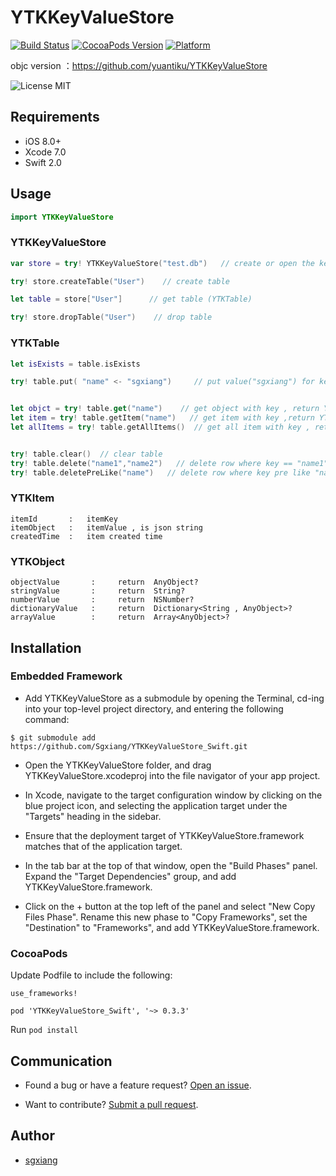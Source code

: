 YTKKeyValueStore
==========

[![Build Status][Badge]][Travis] [![CocoaPods Version](https://cocoapod-badges.herokuapp.com/v/YTKKeyValueStore_Swift/badge.png)](http://cocoadocs.org/docsets/YTKKeyValueStore_Swift) [![Platform](https://cocoapod-badges.herokuapp.com/p/YTKKeyValueStore_Swift/badge.png)](http://cocoadocs.org/docsets/YTKKeyValueStore_Swift)

[Badge]: https://img.shields.io/travis/stephencelis/YTKKeyValueStore_Swift/master.svg?style=flat
[Travis]: https://travis-ci.org/stephencelis/YTKKeyValueStore_Swift

objc version ：https://github.com/yuantiku/YTKKeyValueStore

![License MIT](https://go-shields.herokuapp.com/license-MIT-blue.png)


## Requirements

- iOS 8.0+ 
- Xcode 7.0
- Swift 2.0

## Usage 

```swift
import YTKKeyValueStore
```

### YTKKeyValueStore

```swift
var store = try! YTKKeyValueStore("test.db")   // create or open the key-value store

try! store.createTable("User")    // create table

let table = store["User"]      // get table (YTKTable)

try! store.dropTable("User")    // drop table
```

### YTKTable

```swift
let isExists = table.isExists

try! table.put( "name" <- "sgxiang")     // put value("sgxiang") for key("name") into table , support string,number,dictionary,array


let objct = try! table.get("name")    // get object with key , return YTKObject?
let item = try! table.getItem("name")   // get item with key ,return YTKItem?
let allItems = try! table.getAllItems()  // get all item with key , return  [YTKItem]?


try! table.clear()  // clear table
try! table.delete("name1","name2")   // delete row where key == "name1" and "name2"
try! table.deletePreLike("name")   // delete row where key pre like "name"
```

### YTKItem

```
itemId       :   itemKey
itemObject   :   itemValue , is json string
createdTime  :   item created time
```
### YTKObject

```
objectValue       :     return  AnyObject?
stringValue       :     return  String?
numberValue       :     return  NSNumber?
dictionaryValue   :     return  Dictionary<String , AnyObject>?
arrayValue        :     return  Array<AnyObject>?
```

## Installation

### Embedded Framework

- Add YTKKeyValueStore as a submodule by opening the Terminal, cd-ing into your top-level project directory, and entering the following command:

```
$ git submodule add https://github.com/Sgxiang/YTKKeyValueStore_Swift.git
```
- Open the YTKKeyValueStore folder, and drag YTKKeyValueStore.xcodeproj into the file navigator of your app project.

- In Xcode, navigate to the target configuration window by clicking on the blue project icon, and selecting the application target under the "Targets" heading in the sidebar.

- Ensure that the deployment target of YTKKeyValueStore.framework matches that of the application target.

- In the tab bar at the top of that window, open the "Build Phases" panel.
Expand the "Target Dependencies" group, and add YTKKeyValueStore.framework.

- Click on the + button at the top left of the panel and select "New Copy Files Phase". Rename this new phase to "Copy Frameworks", set the "Destination" to "Frameworks", and add YTKKeyValueStore.framework.

### CocoaPods

Update Podfile to include the following:

```
use_frameworks!

pod 'YTKKeyValueStore_Swift', '~> 0.3.3'
```

Run `pod install`

## Communication

- Found a bug or have a feature request? [Open an issue](https://github.com/sgxiang/YTKKeyValueStore_Swift/issues).

- Want to contribute? [Submit a pull request](https://github.com/sgxiang/YTKKeyValueStore_Swift/pulls).

## Author

- [sgxiang](https://twitter.com/sgxiang1992)

